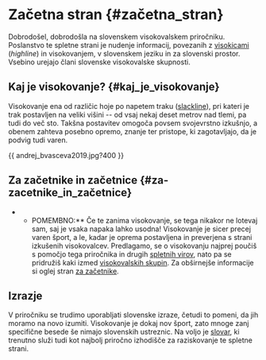 # Začetna stran {#začetna_stran}

Dobrodošel, dobrodošla na slovenskem visokovalskem priročniku.
Poslanstvo te spletne strani je nudenje informacij, povezanih z
[visokicami](/visokica) (*highline*) in visokovanjem, v
slovenskem jeziku in za slovenski prostor. Vsebino urejajo člani
slovenske visokovalske skupnosti.

## Kaj je visokovanje? {#kaj_je_visokovanje}

Visokovanje ena od različic hoje po napetem traku
([slackline](/slackline)), pri kateri je trak postavljen na
veliki višini -- od vsaj nekaj deset metrov nad tlemi, pa tudi do več
sto. Takšna postavitev omogoča povsem svojevrstno izkušnjo, a obenem
zahteva posebno opremo, znanje ter pristope, ki zagotavljajo, da je
podvig tudi varen.

{{ andrej\_bvasceva2019.jpg?400 }}

## Za začetnike in začetnice {#za-zacetnike_in_začetnice}

-   -   POMEMBNO:\*\* Če te zanima visokovanje, se tega nikakor ne
        lotevaj sam, saj je vsaka napaka lahko usodna! Visokovanje je
        sicer precej varen šport, a le, kadar je oprema postavljena in
        preverjena s strani izkušenih visokovalcev. Predlagamo, se o
        visokovanju najprej poučiš s pomočjo tega priročnika in drugih
        [spletnih virov](/spletni-viri), nato pa se pridružiš
        kaki izmed [visokovalskih skupin](/skupnost). Za
        obširnejše informacije si oglej stran [za
        začetnike](/za-zacetnike).

## Izrazje

V priročniku se trudimo uporabljati slovenske izraze, četudi to pomeni,
da jih moramo na novo izumiti. Visokovanje je dokaj nov šport, zato
mnoge zanj specifične besede še nimajo slovenskih ustreznic. Na voljo je
[slovar](/slovar), ki trenutno služi tudi kot najbolj priročno
izhodišče za raziskovanje te spletne strani.
